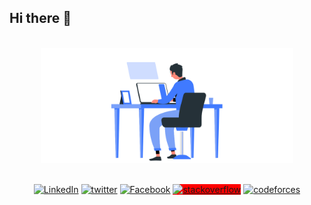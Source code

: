 <h2>Hi there 👋 </h2>

<br/>
<div align="center">

<img src="/Imgs/BG.gif" style="width:80%;height:50%"/>
<br/>
<br/>

<a href="https://www.linkedin.com/in/rajab-mohamed-rajab-76988a1aa/" target="_blank"><img src="https://img.shields.io/badge/LinkedIn-%230077B5.svg?&style=flat-square&logo=linkedin&logoColor=white" alt="LinkedIn"></a>
<a href="https://twitter.com/rajabmhmdrajab" target="_blank"><img src="https://img.shields.io/badge/twitter-%23E4405F.svg?&style=flat-square&logo=twitter&logoColor=white" alt="twitter"></a>
<a href="https://www.facebook.com/ragabmuhamd/" target="_blank"><img src="https://img.shields.io/badge/Facebook-%231877F2.svg?&style=flat-square&logo=facebook&logoColor=white" alt="Facebook"></a>
<a style="background-color:red" href="https://stackoverflow.com/users/13518297/ragab-mohamad" target="_blank"><img src="https://img.shields.io/badge/stackoverflow-%231ED760.svg?&style=flat-square&logo=stackoverflow&logoColor=danger" alt="stackoverflow"></a>
<a href="https://codeforces.com/profile/Ragabmuhamad" target="_blank"><img src="https://img.shields.io/badge/codeforces-%231ED760.svg?&style=flat-square&logo=codeforces&logoColor=yellow" alt="codeforces"></a>
  
</div>
